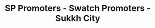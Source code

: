 ---
title: "SP Promoters - Swatch Promoters - Sukkh City"
url: /mohali/sp-promoters-swatch-promoters-sukkh-city/
shop: Supermarkt
---